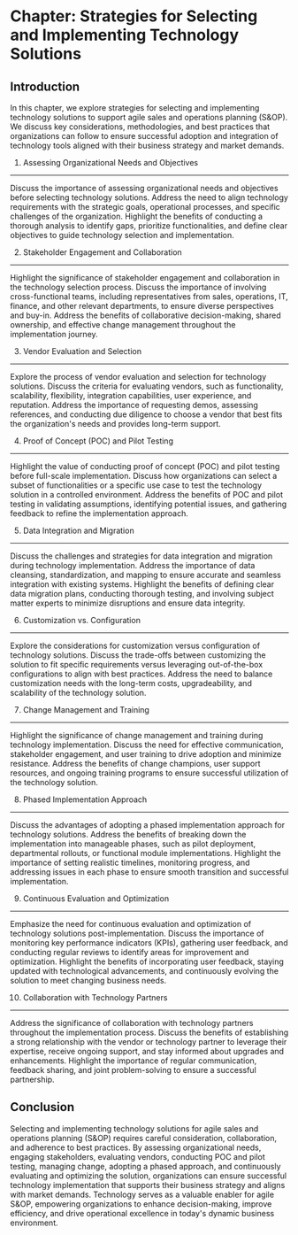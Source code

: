 Chapter: Strategies for Selecting and Implementing Technology Solutions
=======================================================================

Introduction
------------

In this chapter, we explore strategies for selecting and implementing technology solutions to support agile sales and operations planning (S\&OP). We discuss key considerations, methodologies, and best practices that organizations can follow to ensure successful adoption and integration of technology tools aligned with their business strategy and market demands.

1. Assessing Organizational Needs and Objectives
------------------------------------------------

Discuss the importance of assessing organizational needs and objectives before selecting technology solutions. Address the need to align technology requirements with the strategic goals, operational processes, and specific challenges of the organization. Highlight the benefits of conducting a thorough analysis to identify gaps, prioritize functionalities, and define clear objectives to guide technology selection and implementation.

2. Stakeholder Engagement and Collaboration
-------------------------------------------

Highlight the significance of stakeholder engagement and collaboration in the technology selection process. Discuss the importance of involving cross-functional teams, including representatives from sales, operations, IT, finance, and other relevant departments, to ensure diverse perspectives and buy-in. Address the benefits of collaborative decision-making, shared ownership, and effective change management throughout the implementation journey.

3. Vendor Evaluation and Selection
----------------------------------

Explore the process of vendor evaluation and selection for technology solutions. Discuss the criteria for evaluating vendors, such as functionality, scalability, flexibility, integration capabilities, user experience, and reputation. Address the importance of requesting demos, assessing references, and conducting due diligence to choose a vendor that best fits the organization's needs and provides long-term support.

4. Proof of Concept (POC) and Pilot Testing
-------------------------------------------

Highlight the value of conducting proof of concept (POC) and pilot testing before full-scale implementation. Discuss how organizations can select a subset of functionalities or a specific use case to test the technology solution in a controlled environment. Address the benefits of POC and pilot testing in validating assumptions, identifying potential issues, and gathering feedback to refine the implementation approach.

5. Data Integration and Migration
---------------------------------

Discuss the challenges and strategies for data integration and migration during technology implementation. Address the importance of data cleansing, standardization, and mapping to ensure accurate and seamless integration with existing systems. Highlight the benefits of defining clear data migration plans, conducting thorough testing, and involving subject matter experts to minimize disruptions and ensure data integrity.

6. Customization vs. Configuration
----------------------------------

Explore the considerations for customization versus configuration of technology solutions. Discuss the trade-offs between customizing the solution to fit specific requirements versus leveraging out-of-the-box configurations to align with best practices. Address the need to balance customization needs with the long-term costs, upgradeability, and scalability of the technology solution.

7. Change Management and Training
---------------------------------

Highlight the significance of change management and training during technology implementation. Discuss the need for effective communication, stakeholder engagement, and user training to drive adoption and minimize resistance. Address the benefits of change champions, user support resources, and ongoing training programs to ensure successful utilization of the technology solution.

8. Phased Implementation Approach
---------------------------------

Discuss the advantages of adopting a phased implementation approach for technology solutions. Address the benefits of breaking down the implementation into manageable phases, such as pilot deployment, departmental rollouts, or functional module implementations. Highlight the importance of setting realistic timelines, monitoring progress, and addressing issues in each phase to ensure smooth transition and successful implementation.

9. Continuous Evaluation and Optimization
-----------------------------------------

Emphasize the need for continuous evaluation and optimization of technology solutions post-implementation. Discuss the importance of monitoring key performance indicators (KPIs), gathering user feedback, and conducting regular reviews to identify areas for improvement and optimization. Highlight the benefits of incorporating user feedback, staying updated with technological advancements, and continuously evolving the solution to meet changing business needs.

10. Collaboration with Technology Partners
------------------------------------------

Address the significance of collaboration with technology partners throughout the implementation process. Discuss the benefits of establishing a strong relationship with the vendor or technology partner to leverage their expertise, receive ongoing support, and stay informed about upgrades and enhancements. Highlight the importance of regular communication, feedback sharing, and joint problem-solving to ensure a successful partnership.

Conclusion
----------

Selecting and implementing technology solutions for agile sales and operations planning (S\&OP) requires careful consideration, collaboration, and adherence to best practices. By assessing organizational needs, engaging stakeholders, evaluating vendors, conducting POC and pilot testing, managing change, adopting a phased approach, and continuously evaluating and optimizing the solution, organizations can ensure successful technology implementation that supports their business strategy and aligns with market demands. Technology serves as a valuable enabler for agile S\&OP, empowering organizations to enhance decision-making, improve efficiency, and drive operational excellence in today's dynamic business environment.
